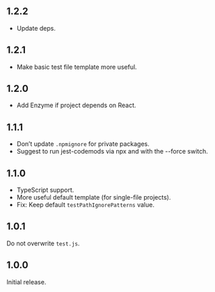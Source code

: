 ## 1.2.2

- Update deps.

## 1.2.1

- Make basic test file template more useful.

## 1.2.0

- Add Enzyme if project depends on React.

## 1.1.1

- Don’t update `.npmignore` for private packages.
- Suggest to run jest-codemods via npx and with the --force switch.

## 1.1.0

- TypeScript support.
- More useful default template (for single-file projects).
- Fix: Keep default `testPathIgnorePatterns` value.

## 1.0.1

Do not overwrite `test.js`.

## 1.0.0

Initial release.
